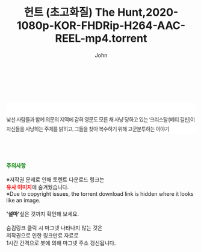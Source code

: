 ﻿---
layout: post
title:  "헌트 (초고화질) The Hunt,2020-1080p-KOR-FHDRip-H264-AAC-REEL-mp4.torrent"
author: John
categories: [ 영화 ]
tags: [  ]
image:  
description: "헌트 (초고화질) The Hunt,2020-1080p-KOR-FHDRip-H264-AAC-REEL-mp4 torrent 정보 공유"
toc: true
toc_sticky: true
---

<br>
<div class="view-img">
<a class="view_image" href="https://www.torrentmobile61.com/bbs/view_image.php?fn=%2Fdata%2Ffile%2Fmovie%2F3735182707_2FliZetb_1faef72898743287623981ed4e61a57bab846fd5.jpg" target="_blank"><img alt="" class="img-tag" content="https://www.torrentmobile61.com/data/file/movie/3735182707_2FliZetb_1faef72898743287623981ed4e61a57bab846fd5.jpg" itemprop="image" src="https://www.torrentmobile61.com/data/file/movie/3735182707_2FliZetb_1faef72898743287623981ed4e61a57bab846fd5.jpg"/></a><a class="view_image" href="https://www.torrentmobile61.com/bbs/view_image.php?fn=%2Fdata%2Ffile%2Fmovie%2F3735182707_2sLEjwKh_d912bbd43c09f133ab0e81a98b0fb33bb31033c5.jpg" target="_blank"><img alt="" class="img-tag" content="https://www.torrentmobile61.com/data/file/movie/3735182707_2sLEjwKh_d912bbd43c09f133ab0e81a98b0fb33bb31033c5.jpg" itemprop="image" src="https://www.torrentmobile61.com/data/file/movie/3735182707_2sLEjwKh_d912bbd43c09f133ab0e81a98b0fb33bb31033c5.jpg"/></a></div><div class="view-content" itemprop="description">
<p><br/></p><div class="title_area" style="margin:0px 0px 9px;padding:0px;list-style:none;font-size:12px;font-family:'나눔고딕', NanumGothic, '돋움', Dotum, Helvetica, 'AppleSDGothicNeo-Medium', AppleGothic, sans-serif;height:30px;float:none;background-color:rgb(255,255,255);"><h4 class="h_story" style="margin:5px 10px 0px 0px;padding:0px;list-style:none;font-size:12px;font-family:'돋움', sans-serif;height:18px;width:49px;background:url(&quot;https://ssl.pstatic.net/static/movie/2020/10/h_tx_sp5.png&quot;) no-repeat 0px -17px;float:left;"><strong class="blind" style="margin:0px;padding:0px;list-style:none;font-size:0px;font-family:inherit;color:inherit;width:1px;height:1px;line-height:0;">줄거리</strong></h4></div><p class="con_tx" style="margin-top:-7px;margin-bottom:-6px;list-style:none;font-size:14px;font-family:'나눔고딕', NanumGothic, '돋움', Dotum, Helvetica, 'AppleSDGothicNeo-Medium', AppleGothic, sans-serif;color:rgb(51,51,51);background-image:url(&quot;https://ssl.pstatic.net/static/movie/2014/01/blank.gif&quot;);letter-spacing:-1px;line-height:25px;background-color:rgb(255,255,255);">낯선 사람들과 함께 의문의 지역에 갇혀 영문도 모른 채 사냥 당하고 있는 ‘크리스탈’(베티 길핀)이 자신들을 사냥하는 주체를 밝히고, 그들을 찾아 복수하기 위해 고군분투하는 이야기</p> </div>
    
<br><br><br>
<p data-ke-size="size16"><b><span style="color: green;">주의사항</span></b><br /><br />※저작권 문제로 인해 토렌트 다운로드 링크는<br /><b><span style="color: red;">유사 이미지</span></b>에 숨겨뒀습니다.<br />※Due to copyright issues, the torrent download link is hidden where it looks like an image.<br /><br /><b>'설마'</b>싶은 것까지 확인해 보세요.<br /><br />숨김링크 클릭 시 마그넷 나타나지 않는 것은<br />저작권으로 인한 링크만료 자료로<br />1시간 간격으로 봇에 의해 마그넷 주소 갱신됩니다.</p>
